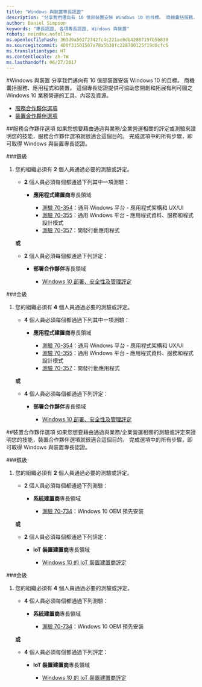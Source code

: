 ```yaml
---
title: "Windows 與裝置專長認證"
description: "分享我們邁向有 10 億部裝置安裝 Windows 10 的目標。 商機囊括服務、應用程式和裝置。 這個專長認證提供可協助您開創和拓展有利可圖之 Windows 10 業務營運的工具、內容及資源。"
author: Daniel Simpson
keywords: "專長認證, 各項專長認證, Windows 與裝置"
robots: noindex,nofollow
ms.openlocfilehash: 363d9a562f2742fc4c221ac8db4280719fb5b830
ms.sourcegitcommit: 400f31501507a78a5b38fc228780125f19d0cfc6
ms.translationtype: HT
ms.contentlocale: zh-TW
ms.lasthandoff: 06/27/2017
---
```

#<a name="windows-and-devices"></a>Windows 與裝置 
分享我們邁向有 10 億部裝置安裝 Windows 10 的目標。 商機囊括服務、應用程式和裝置。 這個專長認證提供可協助您開創和拓展有利可圖之 Windows 10 業務營運的工具、內容及資源。

- [服務合作夥伴選項](#service-partner-option)
- [裝置合作夥伴選項](#device-partner-option)

##<a name="service-partner-option"></a>服務合作夥伴選項
如果您想要藉由通過與業務/企業營運相關的評定或測驗來證明您的技能，服務合作夥伴選項就很適合這個目的。 完成選項中的所有步驟，即可取得 Windows 與裝置專長認證。

###<a name="silver"></a>銀級
1. 您的組織必須有 **2** 個人員通過必要的測驗或評定。

    - **2** 個人員必須每個都通過下列其中一項測驗：

        - **應用程式建置商**專長領域

            - [測驗 70-354](https://www.microsoft.com/en-us/learning/exam-70-354.aspx)：通用 Windows 平台 - 應用程式架構和 UX/UI
            - [測驗 70-355](https://www.microsoft.com/en-us/learning/exam-70-355.aspx)：通用 Windows 平台 - 應用程式資料、服務和程式設計模式
            - [測驗 70-357](https://www.microsoft.com/en-us/learning/exam-70-357.aspx)：開發行動應用程式

    **或**

    - **2** 個人員必須每個都通過下列評定：

        - **部署合作夥伴**專長領域

            - [Windows 10 部署、安全性及管理評定](https://partneruniversity.microsoft.com/?whr=uri:MicrosoftAccount&courseId=16022&scoId=eGcisv8BC_3806265419)

###<a name="gold"></a>金級
1. 您的組織必須有 **4** 個人員通過必要的測驗或評定。
    - **4** 個人員必須每個都通過下列其中一項測驗：
        - **應用程式建置商**專長領域

            - [測驗 70-354](https://www.microsoft.com/en-us/learning/exam-70-354.aspx)：通用 Windows 平台 - 應用程式架構和 UX/UI
            - [測驗 70-355](https://www.microsoft.com/en-us/learning/exam-70-355.aspx)：通用 Windows 平台 - 應用程式資料、服務和程式設計模式
            - [測驗 70-357](https://www.microsoft.com/en-us/learning/exam-70-357.aspx)：開發行動應用程式

    **或**

    - **4** 個人員必須每個都通過下列評定：

        - **部署合作夥伴**專長領域

            - [Windows 10 部署、安全性及管理評定](https://partneruniversity.microsoft.com/?whr=uri:MicrosoftAccount&courseId=16022&scoId=eGcisv8BC_3806265419)

##<a name="device-partner-option"></a>裝置合作夥伴選項
如果您想要藉由通過與業務/企業營運相關的測驗或評定來證明您的技能，裝置合作夥伴選項就很適合這個目的。 完成選項中的所有步驟，即可取得 Windows 與裝置專長認證。

###<a name="silver"></a>銀級
1. 您的組織必須有 **2** 個人員通過必要的測驗或評定。

    - **2** 個人員必須每個都通過下列測驗：

        - **系統建置商**專長領域

            - [測驗 70-734](https://www.microsoft.com/en-us/learning/exam-70-734.aspx)：Windows 10 OEM 預先安裝

    **或**

    - **2** 個人員必須每個都通過下列評定：

        - **IoT 裝置建置商**專長領域

            - [Windows 10 的 IoT 裝置建置商評定](https://partneruniversity.microsoft.com/?whr=uri:MicrosoftAccount&courseId=15887&scoId=mwJPK2B8B_9004778676)

###<a name="gold"></a>金級
1. 您的組織必須有 **4** 個人員通過必要的測驗或評定。

    - **4** 個人員必須每個都通過下列測驗：

        - **系統建置商**專長領域

            - [測驗 70-734](https://www.microsoft.com/en-us/learning/exam-70-734.aspx)：Windows 10 OEM 預先安裝

    **或**

    - **4** 個人員必須每個都通過下列評定：

        - **IoT 裝置建置商**專長領域
        
            - [Windows 10 的 IoT 裝置建置商評定](https://partneruniversity.microsoft.com/?whr=uri:MicrosoftAccount&courseId=15887&scoId=mwJPK2B8B_9004778676)

            



 


